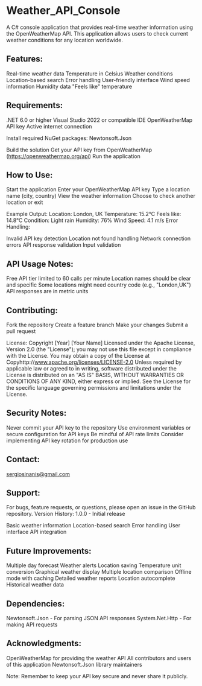 # Weather_API_Console
A C# console application that provides real-time weather information using the OpenWeatherMap API. This application allows users to check current weather conditions for any location worldwide.

## Features:

Real-time weather data
Temperature in Celsius
Weather conditions
Location-based search
Error handling
User-friendly interface
Wind speed information
Humidity data
"Feels like" temperature

## Requirements:

.NET 6.0 or higher
Visual Studio 2022 or compatible IDE
OpenWeatherMap API key
Active internet connection

Install required NuGet packages:
Newtonsoft.Json

Build the solution
Get your API key from OpenWeatherMap (https://openweathermap.org/api)
Run the application

## How to Use:

Start the application
Enter your OpenWeatherMap API key
Type a location name (city, country)
View the weather information
Choose to check another location or exit

Example Output:
Location: London, UK
Temperature: 15.2°C
Feels like: 14.8°C
Condition: Light rain
Humidity: 76%
Wind Speed: 4.1 m/s
Error Handling:

Invalid API key detection
Location not found handling
Network connection errors
API response validation
Input validation

## API Usage Notes:

Free API tier limited to 60 calls per minute
Location names should be clear and specific
Some locations might need country code (e.g., "London,UK")
API responses are in metric units

## Contributing:

Fork the repository
Create a feature branch
Make your changes
Submit a pull request

License:
Copyright [Year] [Your Name]
Licensed under the Apache License, Version 2.0 (the "License");
you may not use this file except in compliance with the License.
You may obtain a copy of the License at
Copyhttp://www.apache.org/licenses/LICENSE-2.0
Unless required by applicable law or agreed to in writing, software
distributed under the License is distributed on an "AS IS" BASIS,
WITHOUT WARRANTIES OR CONDITIONS OF ANY KIND, either express or implied.
See the License for the specific language governing permissions and
limitations under the License.

## Security Notes:

Never commit your API key to the repository
Use environment variables or secure configuration for API keys
Be mindful of API rate limits
Consider implementing API key rotation for production use

## Contact:
sergiosinanis@gmail.com

## Support:
For bugs, feature requests, or questions, please open an issue in the GitHub repository.
Version History:
1.0.0 - Initial release

Basic weather information
Location-based search
Error handling
User interface
API integration

## Future Improvements:

Multiple day forecast
Weather alerts
Location saving
Temperature unit conversion
Graphical weather display
Multiple location comparison
Offline mode with caching
Detailed weather reports
Location autocomplete
Historical weather data

## Dependencies:

Newtonsoft.Json - For parsing JSON API responses
System.Net.Http - For making API requests

## Acknowledgments:

OpenWeatherMap for providing the weather API
All contributors and users of this application
Newtonsoft.Json library maintainers

Note: Remember to keep your API key secure and never share it publicly.
